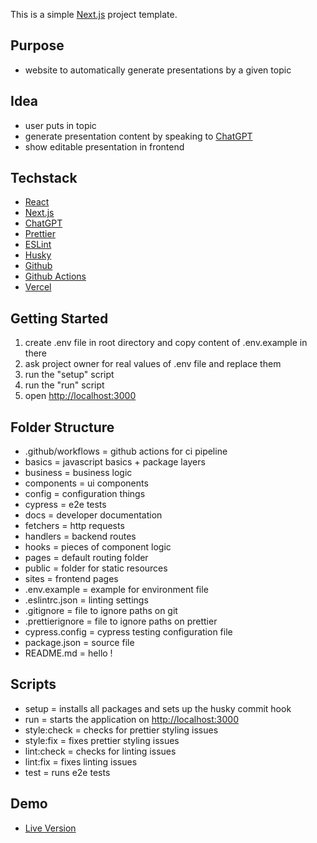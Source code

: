 This is a simple [Next.js](https://nextjs.org/) project template.

## Purpose

- website to automatically generate presentations by a given topic

## Idea

- user puts in topic
- generate presentation content by speaking to [ChatGPT](https://chat.openai.com)
- show editable presentation in frontend

## Techstack

- [React](https://reactjs.org)
- [Next.js](https://nextjs.org)
- [ChatGPT](https://chat.openai.com)
- [Prettier](https://prettier.io)
- [ESLint](https://eslint.org)
- [Husky](https://typicode.github.io/husky)
- [Github](https://github.com/)
- [Github Actions](https://github.com/features/actions)
- [Vercel](https://vercel.com)

## Getting Started

1) create .env file in root directory and copy content of .env.example in there
2) ask project owner for real values of .env file and replace them
3) run the "setup" script
4) run the "run" script
5) open [http://localhost:3000](http://localhost:3000) 

## Folder Structure 

- .github/workflows = github actions for ci pipeline
- basics = javascript basics + package layers 
- business = business logic
- components = ui components
- config = configuration things
- cypress = e2e tests
- docs = developer documentation
- fetchers = http requests
- handlers = backend routes
- hooks = pieces of component logic
- pages = default routing folder
- public = folder for static resources
- sites = frontend pages
- .env.example = example for environment file
- .eslintrc.json = linting settings
- .gitignore = file to ignore paths on git
- .prettierignore = file to ignore paths on prettier
- cypress.config = cypress testing configuration file
- package.json = source file
- README.md = hello ! 

## Scripts

- setup = installs all packages and sets up the husky commit hook
- run = starts the application on [http://localhost:3000](http://localhost:3000) 
- style:check = checks for prettier styling issues
- style:fix = fixes prettier styling issues
- lint:check = checks for linting issues
- lint:fix = fixes linting issues
- test = runs e2e tests

## Demo 

- [Live Version]()